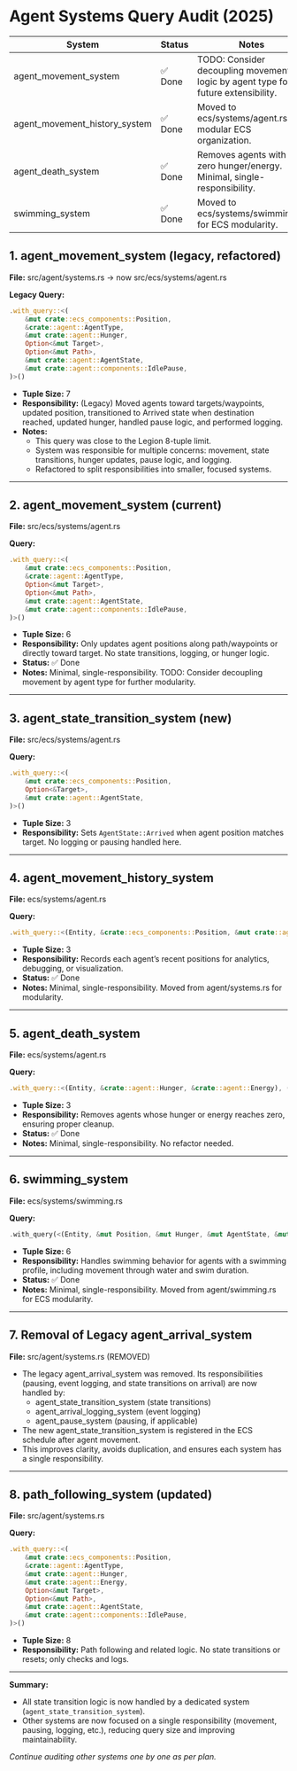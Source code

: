 # Agent Systems Query Audit (2025)

| System | Status | Notes |
|--------|--------|-------|
| agent_movement_system | ✅ Done | TODO: Consider decoupling movement logic by agent type for future extensibility. |
| agent_movement_history_system | ✅ Done | Moved to ecs/systems/agent.rs for modular ECS organization. |
| agent_death_system | ✅ Done | Removes agents with zero hunger/energy. Minimal, single-responsibility. |
| swimming_system | ✅ Done | Moved to ecs/systems/swimming.rs for ECS modularity. |

## 1. agent_movement_system (legacy, refactored)

**File:** src/agent/systems.rs → now src/ecs/systems/agent.rs

**Legacy Query:**
```rust
.with_query::<(
    &mut crate::ecs_components::Position,
    &crate::agent::AgentType,
    &mut crate::agent::Hunger,
    Option<&mut Target>,
    Option<&mut Path>,
    &mut crate::agent::AgentState,
    &mut crate::agent::components::IdlePause,
)>()
```
- **Tuple Size:** 7
- **Responsibility:** (Legacy) Moved agents toward targets/waypoints, updated position, transitioned to Arrived state when destination reached, updated hunger, handled pause logic, and performed logging.
- **Notes:**
    - This query was close to the Legion 8-tuple limit.
    - System was responsible for multiple concerns: movement, state transitions, hunger updates, pause logic, and logging.
    - Refactored to split responsibilities into smaller, focused systems.

---

## 2. agent_movement_system (current)

**File:** src/ecs/systems/agent.rs

**Query:**
```rust
.with_query::<(
    &mut crate::ecs_components::Position,
    &crate::agent::AgentType,
    Option<&mut Target>,
    Option<&mut Path>,
    &mut crate::agent::AgentState,
    &mut crate::agent::components::IdlePause,
)>()
```
- **Tuple Size:** 6
- **Responsibility:** Only updates agent positions along path/waypoints or directly toward target. No state transitions, logging, or hunger logic.
- **Status:** ✅ Done
- **Notes:** Minimal, single-responsibility. TODO: Consider decoupling movement by agent type for further modularity.

---

## 3. agent_state_transition_system (new)

**File:** src/ecs/systems/agent.rs

**Query:**
```rust
.with_query::<(
    &mut crate::ecs_components::Position,
    Option<&Target>,
    &mut crate::agent::AgentState,
)>()
```
- **Tuple Size:** 3
- **Responsibility:** Sets `AgentState::Arrived` when agent position matches target. No logging or pausing handled here.

---

## 4. agent_movement_history_system

**File:** ecs/systems/agent.rs

**Query:**
```rust
.with_query::<(Entity, &crate::ecs_components::Position, &mut crate::agent::components::MovementHistory), ()>()
```
- **Tuple Size:** 3
- **Responsibility:** Records each agent’s recent positions for analytics, debugging, or visualization.
- **Status:** ✅ Done
- **Notes:** Minimal, single-responsibility. Moved from agent/systems.rs for modularity.

---

## 5. agent_death_system

**File:** ecs/systems/agent.rs

**Query:**
```rust
.with_query::<(Entity, &crate::agent::Hunger, &crate::agent::Energy), ()>()
```
- **Tuple Size:** 3
- **Responsibility:** Removes agents whose hunger or energy reaches zero, ensuring proper cleanup.
- **Status:** ✅ Done
- **Notes:** Minimal, single-responsibility. No refactor needed.

---

## 6. swimming_system

**File:** ecs/systems/swimming.rs

**Query:**
```rust
.with_query(<(Entity, &mut Position, &mut Hunger, &mut AgentState, &mut SwimmingProfile, &AgentType)>::query())
```
- **Tuple Size:** 6
- **Responsibility:** Handles swimming behavior for agents with a swimming profile, including movement through water and swim duration.
- **Status:** ✅ Done
- **Notes:** Minimal, single-responsibility. Moved from agent/swimming.rs for ECS modularity.

---

## 7. Removal of Legacy agent_arrival_system

**File:** src/agent/systems.rs (REMOVED)

- The legacy agent_arrival_system was removed. Its responsibilities (pausing, event logging, and state transitions on arrival) are now handled by:
    - agent_state_transition_system (state transitions)
    - agent_arrival_logging_system (event logging)
    - agent_pause_system (pausing, if applicable)
- The new agent_state_transition_system is registered in the ECS schedule after agent movement.
- This improves clarity, avoids duplication, and ensures each system has a single responsibility.

---

## 8. path_following_system (updated)

**File:** src/agent/systems.rs

**Query:**
```rust
.with_query::<(
    &mut crate::ecs_components::Position,
    &crate::agent::AgentType,
    &mut crate::agent::Hunger,
    &mut crate::agent::Energy,
    Option<&mut Target>,
    Option<&mut Path>,
    &mut crate::agent::AgentState,
    &mut crate::agent::components::IdlePause,
)>()
```
- **Tuple Size:** 8
- **Responsibility:** Path following and related logic. No state transitions or resets; only checks and logs.

---

**Summary:**
- All state transition logic is now handled by a dedicated system (`agent_state_transition_system`).
- Other systems are now focused on a single responsibility (movement, pausing, logging, etc.), reducing query size and improving maintainability.

*Continue auditing other systems one by one as per plan.*
